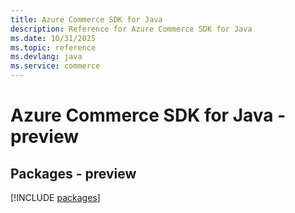 ```yaml
---
title: Azure Commerce SDK for Java
description: Reference for Azure Commerce SDK for Java
ms.date: 10/31/2025
ms.topic: reference
ms.devlang: java
ms.service: commerce
---
```

# Azure Commerce SDK for Java - preview
## Packages - preview
[!INCLUDE [packages](commerce-index.md)]